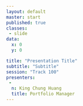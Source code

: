 ```yaml
---
layout: default
master: start
published: true
classes:
 - slide
data:
  x: 0
  y: 0

title: "Presentation Title"
subtitle: "Subtitle"
session: "Track 100"
presenters:
 -
  n: King Chung Huang
  title: Portfolio Manager
---
```

